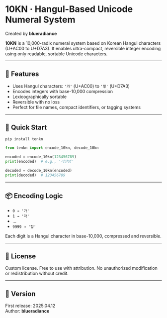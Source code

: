 # 10KN · Hangul-Based Unicode Numeral System
Created by **blueradiance**

**10KN** is a 10,000-radix numeral system based on Korean Hangul characters (U+AC00 to U+D7A3).
It enables ultra-compact, reversible integer encoding using only readable, sortable Unicode characters.

---

## 🔢 Features

- Uses Hangul characters: `'가'` (U+AC00) to `'힣'` (U+D7A3)
- Encodes integers with base-10,000 compression
- Lexicographically sortable
- Reversible with no loss
- Perfect for file names, compact identifiers, or tagging systems

---

## 🚀 Quick Start

```bash
pip install tenkn
```

```python
from tenkn import encode_10kn, decode_10kn

encoded = encode_10kn(123456789)
print(encoded)  # e.g., '각삳엉'

decoded = decode_10kn(encoded)
print(decoded)  # 123456789
```

---

## 📦 Encoding Logic

- `0 → '가'`
- `1 → '각'`
- ...
- `9999 → '힣'`

Each digit is a Hangul character in base-10,000, compressed and reversible.

---

## 📜 License

Custom license. Free to use with attribution. No unauthorized modification or redistribution without credit.

---

## 📅 Version

First release: 2025.04.12  
Author: **blueradiance**
